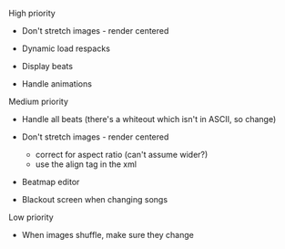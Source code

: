 High priority
- Don't stretch images - render centered
- Dynamic load respacks
- Display beats

- Handle animations

Medium priority
- Handle all beats (there's a whiteout which isn't in ASCII, so change)
- Don't stretch images - render centered
	- correct for aspect ratio (can't assume wider?)
	- use the align tag in the xml
- Beatmap editor

- Blackout screen when changing songs


Low priority
- When images shuffle, make sure they change